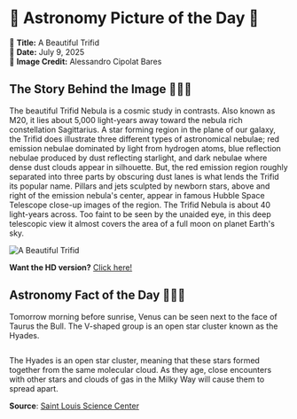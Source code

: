 # 🌌 Astronomy Picture of the Day 🌌
🔭 **Title:** A Beautiful Trifid  
📅 **Date:** July 9, 2025  
📸 **Image Credit:** Alessandro Cipolat Bares  

## The Story Behind the Image 🧑‍🚀🔭
The beautiful Trifid Nebula is a cosmic study in contrasts. Also known as M20, it lies about 5,000 light-years away toward the nebula rich constellation Sagittarius. A star forming region in the plane of our galaxy, the Trifid does illustrate three different types of astronomical nebulae; red emission nebulae dominated by light from hydrogen atoms, blue reflection nebulae produced by dust reflecting starlight, and dark nebulae where dense dust clouds appear in silhouette. But, the red emission region roughly separated into three parts by obscuring dust lanes is what lends the Trifid its popular name. Pillars and jets sculpted by newborn stars, above and right of the emission nebula's center, appear in famous Hubble Space Telescope close-up images of the region. The Trifid Nebula is about 40 light-years across. Too faint to be seen by the unaided eye, in this deep telescopic view it almost covers the area of a full moon on planet Earth's sky.

![A Beautiful Trifid](https://apod.nasa.gov/apod/image/2507/Trifid1024.jpg)

**Want the HD version?** [Click here!](https://apod.nasa.gov/apod/image/2507/Trifid2048.jpg)

## Astronomy Fact of the Day 👩‍🚀🚀 
<p>Tomorrow morning before sunrise, Venus can be seen next to the face of Taurus the Bull. The V-shaped group is an open star cluster known as the Hyades.</p>
<p><img src="https://www.slsc.org/wp-content/uploads/2025/07/jul-9.jpg" alt=""/></p>
<p>The Hyades is an open star cluster, meaning that these stars formed together from the same molecular cloud. As they age, close encounters with other stars and clouds of gas in the Milky Way will cause them to spread apart.</p>

**Source**: [Saint Louis Science Center](https://www.slsc.org/astronomy-fact-of-the-day-july-9-2025/)
